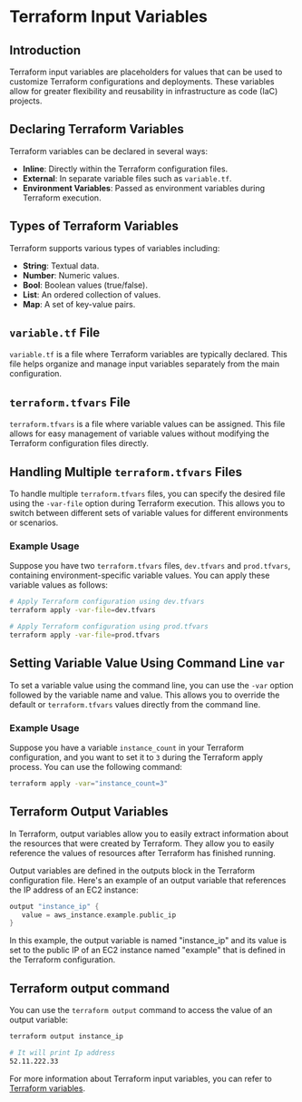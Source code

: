 # Terraform Input Variables

## Introduction

Terraform input variables are placeholders for values that can be used to customize Terraform configurations and deployments. These variables allow for greater flexibility and reusability in infrastructure as code (IaC) projects.

## Declaring Terraform Variables

Terraform variables can be declared in several ways:

- **Inline**: Directly within the Terraform configuration files.
- **External**: In separate variable files such as `variable.tf`.
- **Environment Variables**: Passed as environment variables during Terraform execution.

## Types of Terraform Variables

Terraform supports various types of variables including:

- **String**: Textual data.
- **Number**: Numeric values.
- **Bool**: Boolean values (true/false).
- **List**: An ordered collection of values.
- **Map**: A set of key-value pairs.

## `variable.tf` File

`variable.tf` is a file where Terraform variables are typically declared. This file helps organize and manage input variables separately from the main configuration.

## `terraform.tfvars` File

`terraform.tfvars` is a file where variable values can be assigned. This file allows for easy management of variable values without modifying the Terraform configuration files directly.

## Handling Multiple `terraform.tfvars` Files

To handle multiple `terraform.tfvars` files, you can specify the desired file using the `-var-file` option during Terraform execution. This allows you to switch between different sets of variable values for different environments or scenarios.

### Example Usage

Suppose you have two `terraform.tfvars` files, `dev.tfvars` and `prod.tfvars`, containing environment-specific variable values. You can apply these variable values as follows:

```bash
# Apply Terraform configuration using dev.tfvars
terraform apply -var-file=dev.tfvars

# Apply Terraform configuration using prod.tfvars
terraform apply -var-file=prod.tfvars

```

## Setting Variable Value Using Command Line `var`

To set a variable value using the command line, you can use the `-var` option followed by the variable name and value. This allows you to override the default or `terraform.tfvars` values directly from the command line.

### Example Usage

Suppose you have a variable `instance_count` in your Terraform configuration, and you want to set it to `3` during the Terraform apply process. You can use the following command:

```bash
terraform apply -var="instance_count=3"

```

## Terraform Output Variables

In Terraform, output variables allow you to easily extract information about the resources that were created by Terraform. They allow you to easily reference the values of resources after Terraform has finished running.

Output variables are defined in the outputs block in the Terraform configuration file. Here's an example of an output variable that references the IP address of an EC2 instance:

```h
output "instance_ip" {
   value = aws_instance.example.public_ip
}
```

In this example, the output variable is named "instance_ip" and its value is set to the public IP of an EC2 instance named "example" that is defined in the Terraform configuration.

## Terraform output command

You can use the `terraform output` command to access the value of an output variable:

```bash
terraform output instance_ip

# It will print Ip address
52.11.222.33
```

For more information about Terraform input variables, you can refer to [Terraform variables](https://jhooq.com/terraform-input-variables/).
